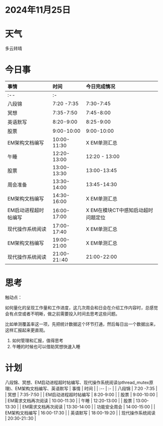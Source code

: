 # 2024年11月25日
# 天气
多云转晴
# 今日事
| 事情  | 时间 |今日完成情况|
| :-- | :- |:-|
| :-- | :- |
| 八段锦 | 7:20 -7:35 |7:30-7:45|
| 冥想 | 7:35-7:50 |7:45-8:00|
| 英语默写 | 8:20-9:00 |8:25-9:00|
| 股票 | 9:00-10:00 |9:00-10:00|
| EM架构文档编写 | 10:00-11:30 |X EM单测汇总|
| 午睡  | 12:20-13:00 |12:20 - 13:00|
| 股票  | 13:00-13:30 |13:00-13:45|
| 周会准备  | 13:30-14:00 |13:45-14:30|
| EM架构文档编写 | 14:30-16:00 | X EM单测汇总|
| EM启动进程超时帖编写 | 16:00-17:00 |X EM在模块CT中感知启动超时问题定位|
| 现代操作系统阅读 | 17:00-17:40 |X EM单测汇总|
| EM架构文档编写 |19:00-21:00|X EM单测汇总|
| 现代操作系统阅读  | 21:00-21::40 |21:00-22:00|
# 思考
触动点：

如何量化的呈现工作量和工作进度，这几次周会和日会在介绍工作内容时，总感觉会有点空或者不明晰，做之前需要投入时间去思考这些问题。

比如单测覆盖率这一项，先把统计数据这个环节打通，然后每日出一个数据出来，这样汇报起来更直观。

1. 如何管理和汇报，值得思考
2. 午睡的时候也可以借助冥想快速入睡

# 计划
八段锦、冥想、EM启动进程超时帖编写、现代操作系统阅读(pthread_mutex原理)、EM架构文档编写、英语默写
| 事情  | 时间 |
| :-- | :- |
| 八段锦 | 7:20 -7:35 |
| 冥想 | 7:35-7:50 |
| EM启动进程超时帖编写 | 8:20-9:00 |
| 股票 | 9:00-10:00 |
| EM需求文档再次阅读 | 10:00-11:30 |
| 午睡  | 12:20-13:00 |
| 股票  | 13:00-13:30 |
| EM需求文档再次阅读  | 13:30-14:00 |
| 功能安全周会 | 14:00-15:00 |
| EM架构文档编写 | 16:00-17:30 |
| 英语默写 | 18:00-19:20 |
| 现代操作系统阅读  | 20:30-21::30 |


